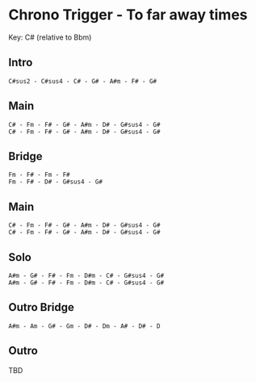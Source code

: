 # Chrono Trigger - To far away times

Key: C# (relative to Bbm)

## Intro

```
C#sus2 - C#sus4 - C# - G# - A#m - F# - G#
```

## Main

```
C# - Fm - F# - G# - A#m - D# - G#sus4 - G#
C# - Fm - F# - G# - A#m - D# - G#sus4 - G#
```

## Bridge

```
Fm - F# - Fm - F#
Fm - F# - D# - G#sus4 - G#
```

## Main

```
C# - Fm - F# - G# - A#m - D# - G#sus4 - G#
C# - Fm - F# - G# - A#m - D# - G#sus4 - G#
```

## Solo

```
A#m - G# - F# - Fm - D#m - C# - G#sus4 - G#
A#m - G# - F# - Fm - D#m - C# - G#sus4 - G#
```

## Outro Bridge

```
A#m - Am - G# - Gm - D# - Dm - A# - D# - D
```

## Outro

TBD

